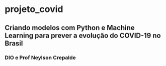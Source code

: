 # projeto_covid
## Criando modelos com Python e Machine Learning para prever a evolução do COVID-19 no Brasil
### DIO e Prof Neylson Crepalde
